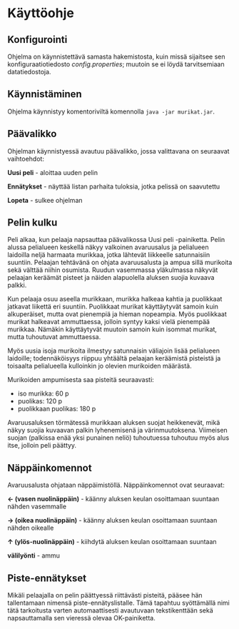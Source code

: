 # Käyttöohje



## Konfigurointi

Ohjelma on käynnistettävä samasta hakemistosta, kuin missä sijaitsee sen konfiguraatiotiedosto *config.properties*; muutoin se ei löydä tarvitsemiaan datatiedostoja.

## Käynnistäminen

Ohjelma käynnistyy komentoriviltä komennolla `java -jar murikat.jar`.

## Päävalikko

Ohjelman käynnistyessä avautuu päävalikko, jossa valittavana on seuraavat vaihtoehdot:

**Uusi peli** - aloittaa uuden pelin

**Ennätykset** - näyttää listan parhaita tuloksia, jotka pelissä on saavutettu

**Lopeta** - sulkee ohjelman

## Pelin kulku

Peli alkaa, kun pelaaja napsauttaa päävalikossa Uusi peli -painiketta. Pelin alussa pelialueen keskellä näkyy valkoinen avaruusalus ja pelialueen laidoilla neljä harmaata murikkaa, jotka lähtevät liikkeelle satunnaisiin suuntiin. Pelaajan tehtävänä on ohjata avaruusalusta ja ampua sillä murikoita sekä välttää niihin osumista. Ruudun vasemmassa yläkulmassa näkyvät pelaajan keräämät pisteet ja näiden alapuolella aluksen suojia kuvaava palkki.

Kun pelaaja osuu aseella murikkaan, murikka halkeaa kahtia ja puolikkaat jatkavat liikettä eri suuntiin. Puolikkaat murikat käyttäytyvät samoin kuin alkuperäiset, mutta ovat pienempiä ja hieman nopeampia. Myös puolikkaat murikat halkeavat ammuttaessa, jolloin syntyy kaksi vielä pienempää murikkaa. Nämäkin käyttäytyvät muutoin samoin kuin isommat murikat, mutta tuhoutuvat ammuttaessa.

Myös uusia isoja murikoita ilmestyy satunnaisin väliajoin lisää pelialueen laidoille; todennäköisyys riippuu yhtäältä pelaajan keräämistä pisteistä ja toisaalta pelialueella kulloinkin jo olevien murikoiden määrästä.

Murikoiden ampumisesta saa pisteitä seuraavasti:

* iso murikka: 60 p
* puolikas: 120 p
* puolikkaan puolikas: 180 p

Avaruusaluksen törmätessä murikkaan aluksen suojat heikkenevät, mikä näkyy suojia kuvaavan palkin lyhenemisenä ja värinmuutoksena. Viimeisen suojan (palkissa enää yksi punainen neliö) tuhoutuessa tuhoutuu myös alus itse, jolloin peli päättyy.

## Näppäinkomennot

Avaruusalusta ohjataan näppäimistöllä. Näppäinkomennot ovat seuraavat:

**← (vasen nuolinäppäin)** - käänny aluksen keulan osoittamaan suuntaan nähden vasemmalle

**→ (oikea nuolinäppäin)** - käänny aluksen keulan osoittamaan suuntaan nähden oikealle

**↑ (ylös-nuolinäppäin)** - kiihdytä aluksen keulan osoittamaan suuntaan

**välilyönti** - ammu

## Piste-ennätykset

Mikäli pelaajalla on pelin päättyessä riittävästi pisteitä, pääsee hän tallentamaan nimensä piste-ennätyslistalle.
Tämä tapahtuu syöttämällä nimi tätä tarkoitusta varten automaattisesti avautuvaan tekstikenttään sekä napsauttamalla sen
vieressä olevaa OK-painiketta.

